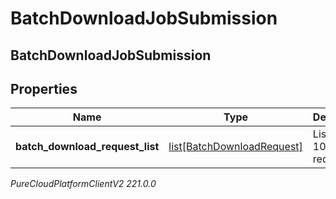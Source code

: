 # BatchDownloadJobSubmission

## BatchDownloadJobSubmission

## Properties

|Name | Type | Description | Notes|
|------------ | ------------- | ------------- | -------------|
| **batch_download_request_list** | [list[BatchDownloadRequest]](BatchDownloadRequest) | List of up to 100 items requested | |



_PureCloudPlatformClientV2 221.0.0_
